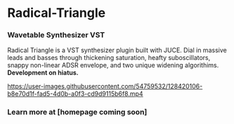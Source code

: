 # Radical-Triangle
### Wavetable Synthesizer VST
Radical Triangle is a VST synthesizer plugin built with JUCE. Dial in massive leads and basses through thickening saturation, heafty suboscillators, snappy non-linear ADSR envelope, and two unique widening algorithims. **Development on hiatus.**

https://user-images.githubusercontent.com/54759532/128420106-b8e70d1f-fad5-4d0b-a0f3-cd9d9115b6f8.mp4

### Learn more at [homepage coming soon]
